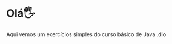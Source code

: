 # Olá:raised_hand_with_fingers_splayed:

Aqui vemos um  exercícios simples do curso básico de Java .dio 

